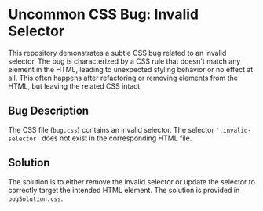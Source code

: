 # Uncommon CSS Bug: Invalid Selector

This repository demonstrates a subtle CSS bug related to an invalid selector. The bug is characterized by a CSS rule that doesn't match any element in the HTML, leading to unexpected styling behavior or no effect at all.  This often happens after refactoring or removing elements from the HTML, but leaving the related CSS intact.

## Bug Description

The CSS file (`bug.css`) contains an invalid selector.  The selector `'.invalid-selector'` does not exist in the corresponding HTML file.

## Solution

The solution is to either remove the invalid selector or update the selector to correctly target the intended HTML element. The solution is provided in `bugSolution.css`.
